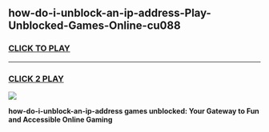 
## how-do-i-unblock-an-ip-address-Play-Unblocked-Games-Online-cu088
<h3>
<a href="https://premium76.site?title=how-do-i-unblock-an-ip-address&ref=25A">CLICK TO PLAY</a></h3>
<hr>

<h3>
<a href="https://premium76.site?title=how-do-i-unblock-an-ip-address&ref=25A">CLICK 2 PLAY</a>
  
</h3>

<a href="https://premium76.site?title=how-do-i-unblock-an-ip-address&ref=25A"><img src="https://clearcache.store/games.png"></a>


**how-do-i-unblock-an-ip-address games unblocked: Your Gateway to Fun and Accessible Online Gaming**
